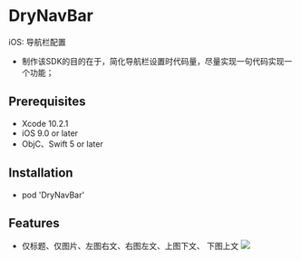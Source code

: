 # DryNavBar
iOS: 导航栏配置
* 制作该SDK的目的在于，简化导航栏设置时代码量，尽量实现一句代码实现一个功能；


## Prerequisites
* Xcode 10.2.1
* iOS 9.0 or later
* ObjC、Swift 5 or later


## Installation
* pod 'DryNavBar'


## Features
* 仅标题、仅图片、左图右文、右图左文、上图下文、 下图上文
![](https://github.com/duanruiying/DryNavBar/raw/master/Image/2.png)
